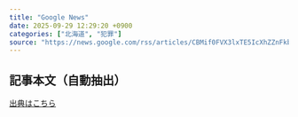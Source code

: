 ```yaml
---
title: "Google News"
date: 2025-09-29 12:29:20 +0900
categories: ["北海道", "犯罪"]
source: "https://news.google.com/rss/articles/CBMif0FVX3lxTE5IcXhZZnFkbUQ1TVZWenJhVlRJREhwQW04SDRpM09lSTFtUHhDMS03T3FkVEhKNEdITVNDTF94RzVvUDlhRkNZRzJQQjVmN2o4QmFQdG5VY2FJN1hZVXcxc0E2OTRiOFBHX3NSU0Q0ZEtNbmRzX2xSaEVuTVFqd3c?oc=5"
---
```


## 記事本文（自動抽出）
<body class="y0K44d EA71Tc" id="readabilityBody"></body>

[出典はこちら](https://news.google.com/rss/articles/CBMif0FVX3lxTE5IcXhZZnFkbUQ1TVZWenJhVlRJREhwQW04SDRpM09lSTFtUHhDMS03T3FkVEhKNEdITVNDTF94RzVvUDlhRkNZRzJQQjVmN2o4QmFQdG5VY2FJN1hZVXcxc0E2OTRiOFBHX3NSU0Q0ZEtNbmRzX2xSaEVuTVFqd3c?oc=5)
